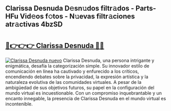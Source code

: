 ## Clarissa Desnuda D𝚎sn𝚞dos filtr𝚊dos - Parts-HFu Vid𝚎os f𝚘tos - N𝚞evas filtr𝚊ciones atr𝚊ctivas 4bzSD

# <h2><a href="http://mbbtsn.tromn.icu/?c=Clarissa+Desnuda">🔗👉👉👉 Clarissa Desnuda 🔗🔗</a></h2>

[![Clarissa Desnuda nuevo](https://i.imgur.com/pEAQMta.gif)](http://mbbtsn.tromn.icu/?c=Clarissa+Desnuda)
Clarissa Desnuda, una persona intrigante y enigmática, desafía la categorización simple. Su innovador estilo de comunicación en línea ha cautivado y enfurecido a los críticos, encendiendo debates sobre la privacidad, la expresión artística y la naturaleza evolutiva de las comunidades virtuales. A pesar de la ambigüedad de sus objetivos futuros, su papel en la configuración del mundo virtual es incuestionable. Con un compromiso inquebrantable y un encanto innegable, la presencia de Clarissa Desnuda en el mundo virtual es incontenible.
